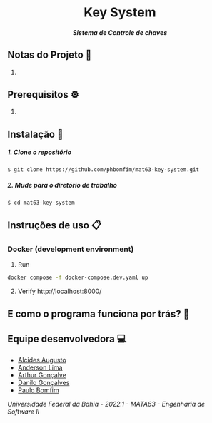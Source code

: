 # <div align="center">Key System </div>

##### <div align="center">Sistema de Controle de chaves  </div>

## Notas do Projeto 📜

1. 

## Prerequisitos ⚙️

1. 


## Instalação 📌


##### 1. Clone o repositório

```$ git clone https://github.com/phbomfim/mat63-key-system.git  ```

##### 2. Mude para o diretório de trabalho

```$ cd mat63-key-system ```


## Instruções de uso 📋

### Docker (development environment)

1. Run

```bash
docker compose -f docker-compose.dev.yaml up
```

2. Verify http://localhost:8000/


## E como o programa funciona por trás? 🤔


## Equipe desenvolvedora 💻

- [Alcides Augusto](https://github.com/alcalcides/)
- [Anderson Lima]()
- [Arthur Gonçalve]()
- [Danilo Gonçalves]()
- [Paulo Bomfim](https://github.com/phbomfim/)

*Universidade Federal da Bahia - 2022.1 - MATA63 - Engenharia de Software II*
